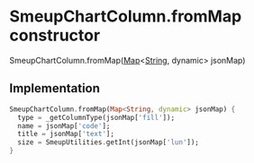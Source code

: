 


# SmeupChartColumn.fromMap constructor







SmeupChartColumn.fromMap([Map](https://api.flutter.dev/flutter/dart-core/Map-class.html)&lt;[String](https://api.flutter.dev/flutter/dart-core/String-class.html), dynamic> jsonMap)





## Implementation

```dart
SmeupChartColumn.fromMap(Map<String, dynamic> jsonMap) {
  type = _getColumnType(jsonMap['fill']);
  name = jsonMap['code'];
  title = jsonMap['text'];
  size = SmeupUtilities.getInt(jsonMap['lun']);
}
```







